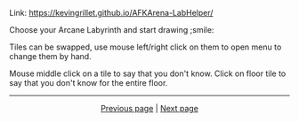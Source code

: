 Link: <https://kevingrillet.github.io/AFKArena-LabHelper/>

Choose your Arcane Labyrinth and start drawing ;smile:

Tiles can be swapped, use mouse left/right click on them to open menu to change them by hand.

Mouse middle click on a tile to say that you don't know. Click on floor tile to say that you don't know for the entire floor.

<hr>

<div align="center">
<a href="https://github.com/zebscripts/AFK-Daily/wiki/Home">Previous page</a>
|
<a href="https://github.com/zebscripts/AFK-Daily/wiki/Sources">Next page</a>
</div>

